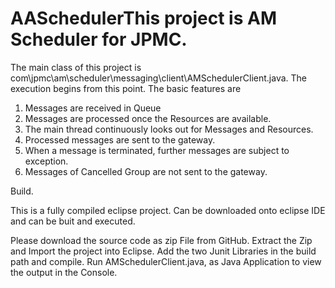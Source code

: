 # AASchedulerThis project is AM Scheduler for JPMC.
The main class of this project is com\jpmc\am\scheduler\messaging\client\AMSchedulerClient.java.
The execution begins from this point.
The basic features are

1) Messages are received in Queue
2) Messages are processed once the Resources are available.
3) The main thread continuously looks out for Messages and Resources.
4) Processed messages are sent to the gateway.
5) When a message is terminated, further messages are subject to exception.
6) Messages of Cancelled Group are not sent to the gateway. 


Build.

This is a fully compiled eclipse project. Can be downloaded onto eclipse IDE and can be buit and executed.

Please download the source code as zip File from GitHub.
Extract the Zip and Import the project into Eclipse.
Add the two Junit Libraries in the build path and compile.
Run AMSchedulerClient.java, as Java Application to view the output in the Console.

